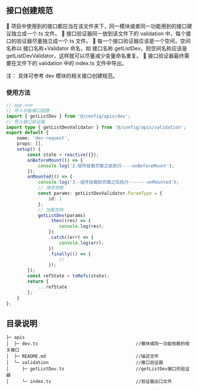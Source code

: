 <!--
 * @Descripttion: 接口创建规范
 * @version:
 * @Author: zhoukai
 * @Date: 2022-10-18 17:41:55
 * @LastEditors: zhoukai
 * @LastEditTime: 2022-11-02 17:35:48
-->

## 接口创建规范

🚀 项目中使用到的接口都应当在该文件夹下，同一模块或者同一功能用到的接口建议独立成一个.ts 文件。
🚀 接口验证器同一放到该文件下的 validation 中，每个接口的验证器尽量独立成一个.ts 文件。
🚀 每一个接口验证器应该是一个空间，空间名称以 接口名称+Validator 命名，如 接口名称 getListDev，则空间名称应该是 getListDevValidator，这样就可以尽量减少变量命名重复。
🚀 接口验证器最终需要在文件下的 validation 中的 index.ts 文件中导出。

注： 具体可参考 dev 模块的相关接口创建规范。

### 使用方法

```ts
// app.vue
// 导入功能接口函数
import { getListDev } from '@/config/apis/dev';
// 导入接口验证器
import type { getListDevValidator } from '@/config/apis/validation';
export default {
    name: 'dev-request',
    props: [],
    setup() {
        const state = reactive({});
        onBeforeMount(() => {
            console.log('2.组件挂载页面之前执行----onBeforeMount');
        });
        onMounted(() => {
            console.log('3.-组件挂载到页面之后执行-------onMounted');
            // 请求参数
            const params: getListDevValidator.ParamType = {
                id: 1
            };
            // 加载加快
            getListDev(params)
                .then((res) => {
                    console.log(res);
                })
                .catch((err) => {
                    console.log(err);
                })
                .finally(() => {
                    //
                });
        });
        const refState = toRefs(state);
        return {
            ...refState
        };
    }
};
```

## 目录说明

```
├─ apis
│  ├─ dev.ts                                     //模块或同一功能依赖的相关接口
│  ├─ README.md                                  //描述文件
│  └─ validation                                 //接口验证器
│     ├─ getListDev.ts                           //getListDev接口的验证器
│     └─ index.ts                                //验证器出口文件
```
